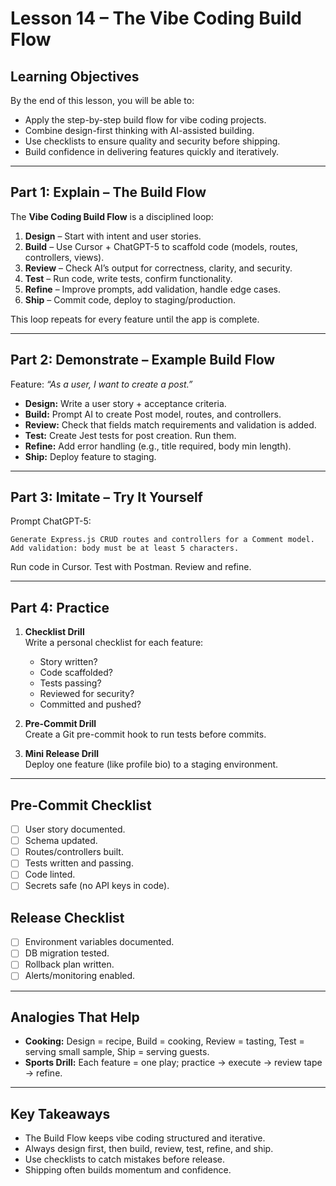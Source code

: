 # Lesson 14 – The Vibe Coding Build Flow

## Learning Objectives
By the end of this lesson, you will be able to:
- Apply the step-by-step build flow for vibe coding projects.  
- Combine design-first thinking with AI-assisted building.  
- Use checklists to ensure quality and security before shipping.  
- Build confidence in delivering features quickly and iteratively.  

---

## Part 1: Explain – The Build Flow

The **Vibe Coding Build Flow** is a disciplined loop:  

1. **Design** – Start with intent and user stories.  
2. **Build** – Use Cursor + ChatGPT-5 to scaffold code (models, routes, controllers, views).  
3. **Review** – Check AI’s output for correctness, clarity, and security.  
4. **Test** – Run code, write tests, confirm functionality.  
5. **Refine** – Improve prompts, add validation, handle edge cases.  
6. **Ship** – Commit code, deploy to staging/production.  

This loop repeats for every feature until the app is complete.

---

## Part 2: Demonstrate – Example Build Flow

Feature: *“As a user, I want to create a post.”*  

- **Design:** Write a user story + acceptance criteria.  
- **Build:** Prompt AI to create Post model, routes, and controllers.  
- **Review:** Check that fields match requirements and validation is added.  
- **Test:** Create Jest tests for post creation. Run them.  
- **Refine:** Add error handling (e.g., title required, body min length).  
- **Ship:** Deploy feature to staging.  

---

## Part 3: Imitate – Try It Yourself

Prompt ChatGPT-5:  
```
Generate Express.js CRUD routes and controllers for a Comment model.  
Add validation: body must be at least 5 characters.  
```

Run code in Cursor. Test with Postman. Review and refine.  

---

## Part 4: Practice

1. **Checklist Drill**  
   Write a personal checklist for each feature:  
   - Story written?  
   - Code scaffolded?  
   - Tests passing?  
   - Reviewed for security?  
   - Committed and pushed?  

2. **Pre-Commit Drill**  
   Create a Git pre-commit hook to run tests before commits.  

3. **Mini Release Drill**  
   Deploy one feature (like profile bio) to a staging environment.  

---

## Pre-Commit Checklist

- [ ] User story documented.  
- [ ] Schema updated.  
- [ ] Routes/controllers built.  
- [ ] Tests written and passing.  
- [ ] Code linted.  
- [ ] Secrets safe (no API keys in code).  

## Release Checklist

- [ ] Environment variables documented.  
- [ ] DB migration tested.  
- [ ] Rollback plan written.  
- [ ] Alerts/monitoring enabled.  

---

## Analogies That Help

- **Cooking:** Design = recipe, Build = cooking, Review = tasting, Test = serving small sample, Ship = serving guests.  
- **Sports Drill:** Each feature = one play; practice → execute → review tape → refine.  

---

## Key Takeaways

- The Build Flow keeps vibe coding structured and iterative.  
- Always design first, then build, review, test, refine, and ship.  
- Use checklists to catch mistakes before release.  
- Shipping often builds momentum and confidence.  
